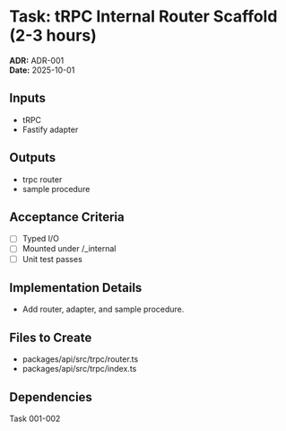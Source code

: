 # Task: tRPC Internal Router Scaffold (2-3 hours)
**ADR:** ADR-001  
**Date:** 2025-10-01

## Inputs
- tRPC
- Fastify adapter

## Outputs
- trpc router
- sample procedure

## Acceptance Criteria
- [ ] Typed I/O
- [ ] Mounted under /_internal
- [ ] Unit test passes

## Implementation Details
- Add router, adapter, and sample procedure.

## Files to Create
- packages/api/src/trpc/router.ts
- packages/api/src/trpc/index.ts

## Dependencies
Task 001-002
